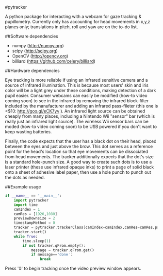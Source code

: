 #pytracker

A python package for interacting with a webcam for gaze tracking &amp; pupillometry. Currently only has accounting for head movements in x,y,z planes only; translations in pitch, roll and yaw are on the to-do list.


##Software dependencies

 - numpy (http://numpy.org)
 - scipy (http://scipy.org)
 - OpenCV (http://opencv.org)
 - billiard (https://github.com/celery/billiard)


##Hardware dependencies

Eye tracking is more reliable if using an infrared sensitive camera and a source of infrared illumination. This is because most users' skin and iris color will be a light grey under these conditions, making detection of a dark pupil easier. Consumer webcams can easily be modified (how-to video coming soon) to see in the infrared by removing the infrared block-filter included by the manufacturer and adding an infrared pass-fileter (this one is <$10: http://goo.gl/eCK7yv ). An infrared light source can be obtained cheaply from many places, including a Nintendo Wii "sensor" bar (which is really just an infrared light source). The wireless Wii sensor bars can be moded (how-to video coming soon) to be USB powered if you don't want to keep wasting batteries. 

Finally, the code expects that the user has a black dot on their head, placed between the eyes and just above the brow. This dot serves as a reference point for the head's location so that eye movements can be dissociated from head movements. The tracker additionally expects that the dot's size is a standard hole-punch size. A good way to create such dots is to use a laser printer (these use infrared opaque inks) to print a page of solid black onto a sheet of adhesive label paper, then use a hole punch to punch out the dots as needed.


##Example usage

```python
if __name__ == '__main__':
	import pytracker
	import time
	camIndex = 1
	camRes = [1920,1080]
	previewDownsize = 2
	timestampMethod = 0
	tracker = pytracker.trackerClass(camIndex=camIndex,camRes=camRes,previewDownsize=previewDownsize,timestampMethod=timestampMethod)
	tracker.start()
	while True:
		time.sleep(1)
		if not tracker.qFrom.empty():
			message = tracker.qFrom.get()
			if message=='done':
				break
```
Press '0' to begin tracking once the video preview window appears.
